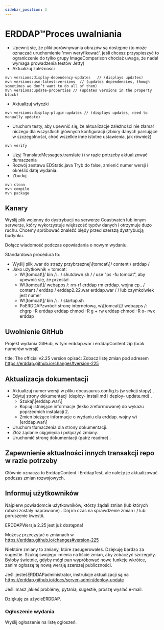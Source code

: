 ```yaml
---
sidebar_position: 3
---
```

# ERDDAP™Proces uwalniania
* Upewnij się, że pliki porównywania obrazów są dostępne (to może oznaczać uruchomienie 'mvn weryfikować', jeśli chcesz przyspieszyć to ograniczenie do tylko grupy ImageComparison chociaż uwaga, że nadal wymaga prowadzenia testów Jetty) 
* Aktualizuj zależności
```
mvn versions:display-dependency-updates   // (displays updates)
mvn versions:use-latest-versions  // (updates dependencies, though sometimes we don’t want to do all of them)
mvn versions:update-properties // (updates versions in the property block)
```
* Aktualizuj wtyczki
```
mvn versions:display-plugin-updates // (displays updates, need to manually update)
```
* Uruchom testy, aby upewnić się, że aktualizacje zależności nie złamał niczego dla wszystkich głównych konfiguracji (zbiory danych parsujące w szczególności, choć wszelkie inne istotne ustawienia, jak również) 
```
mvn verify
```
* Użyj TranslateMessages.translate () w razie potrzeby aktualizować tłumaczenia
* Rozwój zestawu EDStatic.java Tryb do false, zmienić numer wersji i określić datę wydania.
* Zbuduj
```
mvn clean
mvn compile
mvn package
```
## Kanary
Wyślij plik wojenny do dystrybucji na serwerze Coastwatch lub innym serwerze, który wykorzystuje większość typów danych i otrzymuje dużo ruchu.
Chcemy spróbować znaleźć błędy przed szerszą dystrybucją budynku.

Dołącz wiadomość podczas opowiadania o nowym wydaniu.

Standardowa procedura to:
* Wyślij plik .war do straży przybrzeżnej\\[tomcat\\]/ content / erddap /
* Jako użytkownik = tomcat:
  * W\\[tomcat\\]/ bin /:
. / shutdown.sh / / use "ps -fu tomcat", aby upewnić się, że przestał
  * W\\[tomcat\\]/ webapps /:
rm-rf erddap
rm erddap. wojna
cp.. / content / erddap / erddap2.22.war erddap.war / / lub czymkolwiek jest numer
  * W\\[tomcat\\]/ bin /:
. / startup.sh
  * PoERDDAPzwrócił stronę internetową, w\\[tomcat\\]/ webapps /:
chgrp -R erddap erddap
chmod -R g + rw erddap
chmod -R o- rwx erddap

## Uwolnienie GitHub
Projekt wydania GitHub, w tym erddap.war i erddapContent.zip  (brak numerów wersji) 

title: The official v2.25 version
opisać: Zobacz listę zmian pod adresem
       https://erddap.github.io/changes#version-225
 

## Aktualizacja dokumentacji
* Aktualizuj numer wersji w pliku docusaurus.config.ts (w sekcji stopy) .
* Edytuj strony dokumentacji (deploy- install.md i deploy- update.md) .
  * Szukaj\\[erddap.war\\] 
  * Kopiuj istniejące informacje (lekko zreformowane) do wykazu poprzednich instalacji 2.
  * Zmień bieżące informacje o wydaniu dla erddap. wojny w\\[erddap.war\\]
* Uruchom tłumaczenia dla strony dokumentacji.
* Złóż żądanie ciągnięcia i połączyć zmiany.
* Uruchomić stronę dokumentacji (patrz readme) .

## Zapewnienie aktualności innych transakcji repo w razie potrzeby
Głównie oznacza to ErddapContent i ErddapTest, ale należy je aktualizować podczas zmian rozwojowych.

## Informuj użytkowników
Najpierw powiadomcie użytkowników, którzy żądali zmian (lub których robaki zostały naprawione) . Daj im czas na sprawdzenie zmian i / lub poruszenie kwestii.

ERDDAPWersja 2.25 jest już dostępna&#33;

Możesz przeczytać o zmianach w
 https://erddap.github.io/changes#version-225
 

Niektóre zmiany to zmiany, które zasugerowałeś. Dziękuję bardzo za sugestie. Szukaj swojego imienia na liście zmian, aby zobaczyć szczegóły. Byłoby świetnie, gdyby mógł pan wypróbować nowe funkcje wkrótce, zanim ogłoszę tę nową wersję szerszej publiczności.

Jeśli jesteśERDDAPadministrator, instrukcje aktualizacji są na
 https://erddap.github.io/docs/server-admin/deploy-update
 

Jeśli masz jakieś problemy, pytania, sugestie, proszę wysłać e-mail.

Dziękuję za użycieERDDAP.

### Ogłoszenie wydania
Wyślij ogłoszenie na listę ogłoszeń.

